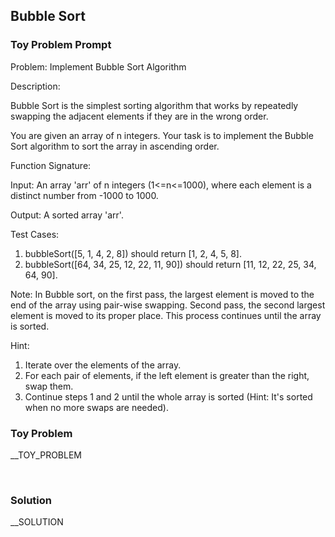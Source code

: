 ## Bubble Sort

### Toy Problem Prompt

Problem: Implement Bubble Sort Algorithm

Description:

Bubble Sort is the simplest sorting algorithm that works by repeatedly swapping the adjacent elements if they are in the wrong order.

You are given an array of n integers. Your task is to implement the Bubble Sort algorithm to sort the array in ascending order.

Function Signature:

Input: An array 'arr' of n integers (1<=n<=1000), where each element is a distinct number from -1000 to 1000.

Output: A sorted array 'arr'.

Test Cases:

1) bubbleSort([5, 1, 4, 2, 8]) should return [1, 2, 4, 5, 8].
2) bubbleSort([64, 34, 25, 12, 22, 11, 90]) should return [11, 12, 22, 25, 34, 64, 90].

Note:
In Bubble sort, on the first pass, the largest element is moved to the end of the array using pair-wise swapping. Second pass, the second largest element is moved to its proper place. This process continues until the array is sorted. 

Hint:
1. Iterate over the elements of the array.
2. For each pair of elements, if the left element is greater than the right, swap them.
3. Continue steps 1 and 2 until the whole array is sorted (Hint: It's sorted when no more swaps are needed).


### Toy Problem

__TOY_PROBLEM

</br>


### Solution

__SOLUTION